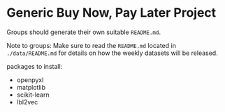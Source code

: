 # Generic Buy Now, Pay Later Project
Groups should generate their own suitable `README.md`.

Note to groups: Make sure to read the `README.md` located in `./data/README.md` for details on how the weekly datasets will be released.

packages to install:
- openpyxl
- matplotlib
- scikit-learn
- lbl2vec